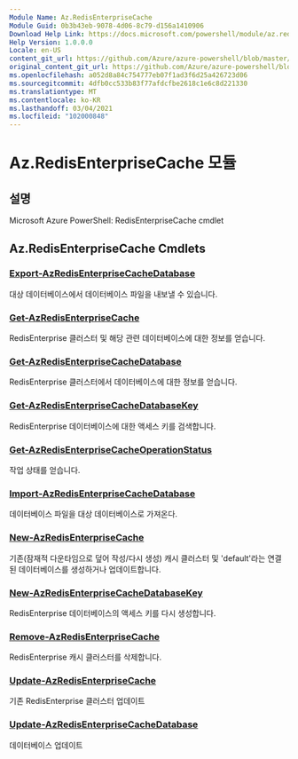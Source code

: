 ```yaml
---
Module Name: Az.RedisEnterpriseCache
Module Guid: 0b3b43eb-9078-4d06-8c79-d156a1410906
Download Help Link: https://docs.microsoft.com/powershell/module/az.redisenterprisecache
Help Version: 1.0.0.0
Locale: en-US
content_git_url: https://github.com/Azure/azure-powershell/blob/master/src/RedisEnterpriseCache/help/Az.RedisEnterpriseCache.md
original_content_git_url: https://github.com/Azure/azure-powershell/blob/master/src/RedisEnterpriseCache/help/Az.RedisEnterpriseCache.md
ms.openlocfilehash: a052d8a84c754777eb07f1ad3f6d25a426723d06
ms.sourcegitcommit: 4dfb0cc533b83f77afdcfbe2618c1e6c8d221330
ms.translationtype: MT
ms.contentlocale: ko-KR
ms.lasthandoff: 03/04/2021
ms.locfileid: "102000848"
---
```

# Az.RedisEnterpriseCache 모듈
## 설명
Microsoft Azure PowerShell: RedisEnterpriseCache cmdlet

## Az.RedisEnterpriseCache Cmdlets
### [Export-AzRedisEnterpriseCacheDatabase](Export-AzRedisEnterpriseCacheDatabase.md)
대상 데이터베이스에서 데이터베이스 파일을 내보낼 수 있습니다.

### [Get-AzRedisEnterpriseCache](Get-AzRedisEnterpriseCache.md)
RedisEnterprise 클러스터 및 해당 관련 데이터베이스에 대한 정보를 얻습니다.

### [Get-AzRedisEnterpriseCacheDatabase](Get-AzRedisEnterpriseCacheDatabase.md)
RedisEnterprise 클러스터에서 데이터베이스에 대한 정보를 얻습니다.

### [Get-AzRedisEnterpriseCacheDatabaseKey](Get-AzRedisEnterpriseCacheDatabaseKey.md)
RedisEnterprise 데이터베이스에 대한 액세스 키를 검색합니다.

### [Get-AzRedisEnterpriseCacheOperationStatus](Get-AzRedisEnterpriseCacheOperationStatus.md)
작업 상태를 얻습니다.

### [Import-AzRedisEnterpriseCacheDatabase](Import-AzRedisEnterpriseCacheDatabase.md)
데이터베이스 파일을 대상 데이터베이스로 가져온다.

### [New-AzRedisEnterpriseCache](New-AzRedisEnterpriseCache.md)
기존(잠재적 다운타임으로 덮어 작성/다시 생성) 캐시 클러스터 및 'default'라는 연결된 데이터베이스를 생성하거나 업데이트합니다.

### [New-AzRedisEnterpriseCacheDatabaseKey](New-AzRedisEnterpriseCacheDatabaseKey.md)
RedisEnterprise 데이터베이스의 액세스 키를 다시 생성합니다.

### [Remove-AzRedisEnterpriseCache](Remove-AzRedisEnterpriseCache.md)
RedisEnterprise 캐시 클러스터를 삭제합니다.

### [Update-AzRedisEnterpriseCache](Update-AzRedisEnterpriseCache.md)
기존 RedisEnterprise 클러스터 업데이트

### [Update-AzRedisEnterpriseCacheDatabase](Update-AzRedisEnterpriseCacheDatabase.md)
데이터베이스 업데이트

